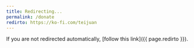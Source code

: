 ```yaml
---
title: Redirecting...
permalink: /donate
redirto: https://ko-fi.com/teijuan
---
```


<meta http-equiv="refresh" content="1; url={{ page.redirto }}">
<script>window.location.href = "{{ page.redirto }}"</script>
 
If you are not redirected automatically, [follow this link]({{ page.redirto }}).

